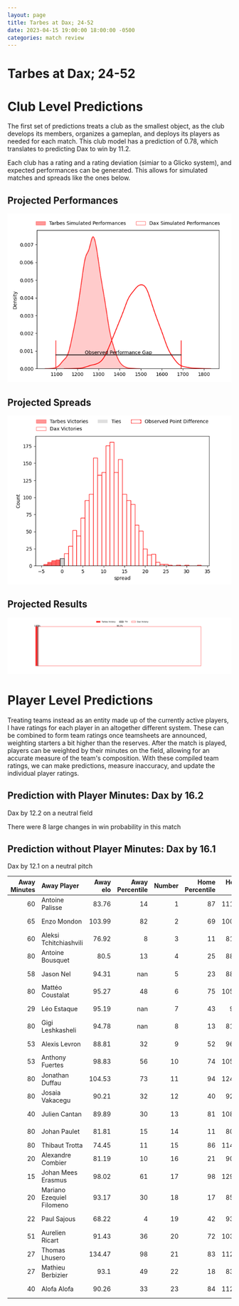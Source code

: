 ```yaml
---  
layout: page  
title: Tarbes at Dax; 24-52  
date: 2023-04-15 19:00:00 18:00:00 -0500  
categories: match review  
---
```

# Tarbes at Dax; 24-52

# Club Level Predictions


The first set of predictions treats a club as the smallest object, as the club develops its members, organizes a gameplan, and deploys its players as needed for each match. This club model has a prediction of 0.78, which translates to predicting Dax to win by 11.2.

Each club has a rating and a rating deviation (simiar to a Glicko system), and expected performances can be generated. This allows for simulated matches and spreads like the ones below.
## Projected Performances


![Projected Performances](plots/performances_2023-04-15-Dax-Tarbes.png)
## Projected Spreads


![Projected Spreads](plots/spreads_2023-04-15-Dax-Tarbes.png)
## Projected Results


![Projected Results](plots/resultbar_2023-04-15-Dax-Tarbes.png)
# Player Level Predictions


Treating teams instead as an entity made up of the currently active players, I have ratings for each player in an altogether different system. These can be combined to form team ratings once teamsheets are announced, weighting starters a bit higher than the reserves. After the match is played, players can be weighted by their minutes on the field, allowing for an accurate measure of the team's composition. With these compiled team ratings, we can make predictions, measure inaccuracy, and update the individual player ratings.
## Prediction with Player Minutes: Dax by 16.2


Dax by 12.2 on a neutral field

There were 8 large changes in win probability in this match
## Prediction without Player Minutes: Dax by 16.1


Dax by 12.1 on a neutral pitch



|   Away Minutes | Away Player               |   Away elo |   Away Percentile |   Number |   Home Percentile |   Home elo | Home Player          |   Home Minutes |
|---------------:|:--------------------------|-----------:|------------------:|---------:|------------------:|-----------:|:---------------------|---------------:|
|             60 | Antoine Palisse           |      83.76 |                14 |        1 |                87 |     111.06 | Louis Mary           |             53 |
|             65 | Enzo Mondon               |     103.99 |                82 |        2 |                69 |     100.66 | Louis Barrere        |             53 |
|             60 | Aleksi Tchitchiashvili    |      76.92 |                 8 |        3 |                11 |      81.91 | Thibaud Dréan        |             53 |
|             80 | Antoine Bousquet          |      80.5  |                13 |        4 |                25 |      88.75 | Étienne Loiret       |             62 |
|             58 | Jason Nel                 |      94.31 |               nan |        5 |                23 |      88.35 | Matt Luamanu         |             58 |
|             80 | Mattéo Coustalat          |      95.27 |                48 |        6 |                75 |     105.75 | Arnaud Aletti        |             80 |
|             29 | Léo Estaque               |      95.19 |               nan |        7 |                43 |      94.7  | Jean Despiau         |             80 |
|             80 | Gigi Leshkasheli          |      94.78 |               nan |        8 |                13 |      81.26 | Brice Ferrer         |             80 |
|             53 | Alexis Levron             |      88.81 |                32 |        9 |                52 |      96.12 | Simon Garrouteigt    |             53 |
|             53 | Anthony  Fuertes          |      98.83 |                56 |       10 |                74 |     105.08 | Hugo Cerisier        |             53 |
|             80 | Jonathan Duffau           |     104.53 |                73 |       11 |                94 |     124.96 | Théo Gatelier        |             80 |
|             80 | Josaia Vakacegu           |      90.21 |                32 |       12 |                40 |      92.33 | Ilikena Bolakoro     |             80 |
|             40 | Julien Cantan             |      89.89 |                30 |       13 |                81 |     108.91 | Rodrigo Marta        |             80 |
|             80 | Johan Paulet              |      81.81 |                15 |       14 |                11 |      80.84 | Julien Dechavanne    |             80 |
|             80 | Thibaut Trotta            |      74.45 |                11 |       15 |                86 |     114.62 | Théo Duprat          |             41 |
|             20 | Alexandre Combier         |      81.19 |                10 |       16 |                21 |      90.54 | Joaquin Rodon        |             27 |
|             15 | Johan Mees Erasmus        |      98.02 |                61 |       17 |                98 |     129.68 | Elvis Levi           |             27 |
|             20 | Mariano Ezequiel Filomeno |      93.17 |                30 |       18 |                17 |      85.88 | Diogo Hasse Ferreira |             27 |
|             22 | Paul Sajous               |      68.22 |                 4 |       19 |                42 |      93.22 | Diaby Doucouré       |             18 |
|             51 | Aurelien Ricart           |      91.43 |                36 |       20 |                72 |     103.37 | Mattieu Bidau        |             22 |
|             27 | Thomas Lhusero            |     134.47 |                98 |       21 |                83 |     112.02 | Sylvère Reteau       |             27 |
|             27 | Mathieu Berbizier         |      93.1  |                49 |       22 |                18 |      83.95 | Gaëtan Robert        |             27 |
|             40 | Alofa Alofa               |      90.26 |                33 |       23 |                84 |     112.48 | Hugo Fourquet        |             39 |

